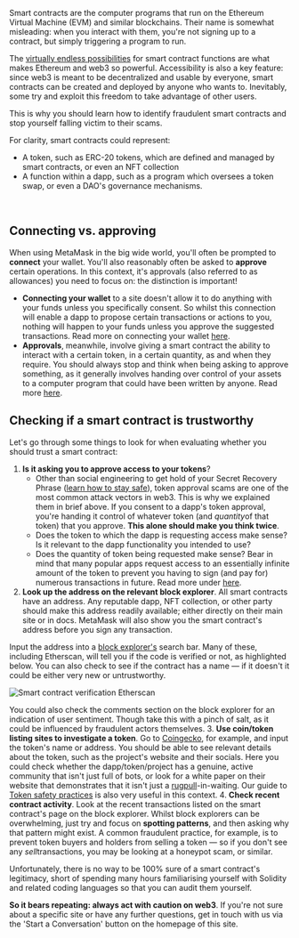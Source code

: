 Smart contracts are the computer programs that run on the Ethereum Virtual Machine (EVM) and similar blockchains. Their name is somewhat misleading: when you interact with them, you're not signing up to a contract, but simply triggering a program to run. 


The [virtually endless possibilities](https://www.geeksforgeeks.org/what-is-meant-by-turing-complete-in-ethereum/) for smart contract functions are what makes Ethereum and web3 so powerful. Accessibility is also a key feature: since web3 is meant to be decentralized and usable by everyone, smart contracts can be created and deployed by anyone who wants to. Inevitably, some try and exploit this freedom to take advantage of other users. 


This is why you should learn how to identify fraudulent smart contracts and stop yourself falling victim to their scams. 


For clarity, smart contracts could represent:


* A token, such as ERC-20 tokens, which are defined and managed by smart contracts, or even an NFT collection
* A function within a dapp, such as a program which oversees a token swap, or even a DAO's governance mechanisms.


 


Connecting vs. approving
------------------------


When using MetaMask in the big wide world, you'll often be prompted to **connect** your wallet. You'll also reasonably often be asked to **approve** certain operations. In this context, it's approvals (also referred to as allowances) you need to focus on: the distinction is important!


* **Connecting your wallet** to a site doesn't allow it to do anything with your funds unless you specifically consent. So whilst this connection will enable a dapp to propose certain transactions or actions to you, nothing will happen to your funds unless you approve the suggested transactions. Read more on connecting your wallet [here](https://support.metamask.io/hc/en-us/articles/360059535551).
* **Approvals**, meanwhile, involve giving a smart contract the ability to interact with a certain token, in a certain quantity, as and when they require. You should always stop and think when being asking to approve something, as it generally involves handing over control of your assets to a computer program that could have been written by anyone. Read more [here](https://support.metamask.io/hc/en-us/articles/6174898326683).



Checking if a smart contract is trustworthy
-------------------------------------------


Let's go through some things to look for when evaluating whether you should trust a smart contract:


1. **Is it asking you to approve access to your tokens**?
	* Other than social engineering to get hold of your Secret Recovery Phrase ([learn how to stay safe](https://support.metamask.io/hc/en-us/articles/360060826432)), token approval scams are one of the most common attack vectors in web3. This is why we explained them in brief above. If you consent to a dapp's token approval, you're handing it control of whatever token (and *quantity*of that token) that you approve. **This alone should make you think twice**.
	* Does the token to which the dapp is requesting access make sense? Is it relevant to the dapp functionality you intended to use?
	* Does the quantity of token being requested make sense? Bear in mind that many popular apps request access to an essentially infinite amount of the token to prevent you having to sign (and pay for) numerous transactions in future. Read more under [here](https://support.metamask.io/hc/en-us/articles/6174898326683).
2. **Look up the address on the relevant block explorer**. All smart contracts have an address. Any reputable dapp, NFT collection, or other party should make this address readily available; either directly on their main site or in docs. MetaMask will also show you the smart contract's address before you sign any transaction.


Input the address into a [block explorer's](https://support.metamask.io/hc/en-us/articles/360057536611) search bar. Many of these, including Etherscan, will tell you if the code is verified or not, as highlighted below. You can also check to see if the contract has a name — if it doesn't it could be either very new or untrustworthy. 


![Smart contract verification Etherscan](https://support.metamask.io/hc/article_attachments/13306514521371)


You could also check the comments section on the block explorer for an indication of user sentiment. Though take this with a pinch of salt, as it could be influenced by fraudulent actors themselves.
3. **Use coin/token listing sites to investigate a token**. Go to [Coingecko](https://www.coingecko.com/), for example, and input the token's name or address. You should be able to see relevant details about the token, such as the project's website and their socials. Here you could check whether the dapp/token/project has a genuine, active community that isn't just full of bots, or look for a white paper on their website that demonstrates that it isn't just a [rugpull](https://support.metamask.io/hc/en-us/articles/4407169552667)-in-waiting. Our guide to [Token safety practices](https://support.metamask.io/hc/en-us/articles/4403988839451) is also very useful in this context.
4. **Check recent contract activity**. Look at the recent transactions listed on the smart contract's page on the block explorer. Whilst block explorers can be overwhelming, just try and focus on **spotting patterns**, and then asking why that pattern might exist. A common fraudulent practice, for example, is to prevent token buyers and holders from selling a token — so if you don't see any *sell*transactions, you may be looking at a honeypot scam, or similar.


Unfortunately, there is no way to be 100% sure of a smart contract's legitimacy, short of spending many hours familiarising yourself with Solidity and related coding languages so that you can audit them yourself. 


**So it bears repeating: always act with caution on web3**. If you're not sure about a specific site or have any further questions, get in touch with us via the 'Start a Conversation' button on the homepage of this site. 

